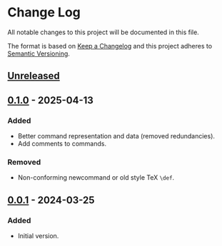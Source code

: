 # Change Log
All notable changes to this project will be documented in this file.

The format is based on [Keep a Changelog](http://keepachangelog.com/)
and this project adheres to [Semantic Versioning](http://semver.org/).


## [Unreleased]


## [0.1.0] - 2025-04-13
### Added
- Better command representation and data (removed redundancies).
- Add comments to commands.


### Removed
- Non-conforming newcommand or old style TeX `\def`.


## [0.0.1] - 2024-03-25
### Added
- Initial version.


<!-- links -->
[Unreleased]: https://github.com/plandes/latidx/compare/v0.1.0...HEAD
[0.1.0]: https://github.com/plandes/latidx/compare/v0.0.1...v0.1.0
[0.0.1]: https://github.com/plandes/latidx/compare/v0.0.0...v0.0.1
